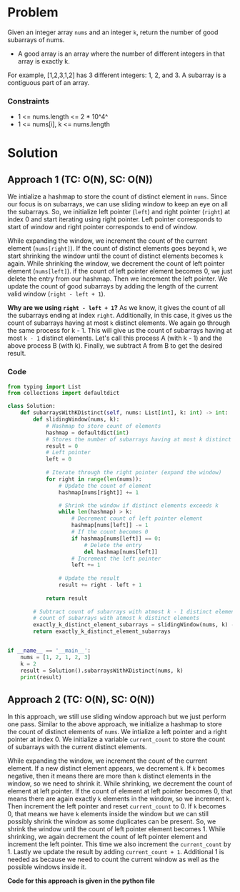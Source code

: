 # Problem
Given an integer array `nums` and an integer `k`, return the number of good subarrays of nums.
- A good array is an array where the number of different integers in that array is exactly k.

For example, [1,2,3,1,2] has 3 different integers: 1, 2, and 3.
A subarray is a contiguous part of an array.

### Constraints
- 1 <= nums.length <= 2 * 10^4^
- 1 <= nums[i], k <= nums.length

# Solution
## Approach 1 (TC: O(N), SC: O(N))
We intialize a hashmap to store the count of distinct element in `nums`. Since our focus is on subarrays, we can use sliding window to keep an eye on all the subarrays. So, we initialize left pointer (`left`) and right pointer (`right`) at index 0 and start iterating using right pointer. Left pointer corresponds to start of window and right pointer corresponds to end of window. 

While expanding the window, we increment the count of the current element (`nums[right]`). If the count of distinct elements goes beyond `k`, we start shrinking the window until the count of distinct elements becomes `k` again. While shrinking the window, we decrement the count of left pointer element (`nums[left]`). if the count of left pointer element becomes 0, we just delete the entry from our hashmap. Then we increment the left pointer. We update the count of good subarrays by adding the length of the current valid window (`right - left + 1`).

**Why are we using `right - left + 1`?** As we know, it gives the count of all the subarrays ending at index `right`. Additionally, in this case, it gives us the count of subarrays having at most `k` distinct elements.
We again go through the same process for k - 1. This will give us the count of subarrays having at most `k - 1` distinct elements. Let's call this process A (with k - 1) and the above process B (with k). Finally, we subtract A from B to get the desired result. 

### Code
```python
from typing import List
from collections import defaultdict

class Solution:
    def subarraysWithKDistinct(self, nums: List[int], k: int) -> int:
        def slidingWindow(nums, k):
            # Hashmap to store count of elements
            hashmap = defaultdict(int)
            # Stores the number of subarrays having at most k distinct elements
            result = 0
            # Left pointer
            left = 0
            
            # Iterate through the right pointer (expand the window)
            for right in range(len(nums)):
                # Update the count of element
                hashmap[nums[right]] += 1

                # Shrink the window if distinct elements exceeds k
                while len(hashmap) > k:
                    # Decrement count of left pointer element
                    hashmap[nums[left]] -= 1
                    # If the count becomes 0
                    if hashmap[nums[left]] == 0:
                        # Delete the entry
                        del hashmap[nums[left]]
                    # Increment the left pointer
                    left += 1
                
                # Update the result
                result += right - left + 1  
            
            return result
        
        # Subtract count of subarrays with atmost k - 1 distinct elements from 
        # count of subarrays with atmost k distinct elements 
        exactly_k_distinct_element_subarrays = slidingWindow(nums, k) - slidingWindow(nums, k - 1)
        return exactly_k_distinct_element_subarrays


if __name__ == '__main__':
    nums = [1, 2, 1, 2, 3]
    k = 2
    result = Solution().subarraysWithKDistinct(nums, k)
    print(result)
```

## Approach 2 (TC: O(N), SC: O(N))
In this approach, we still use sliding window approach but we just perform one pass. Similar to the above approach, we initialize a hashmap to store the count of distinct elements of `nums`. We intialize a left pointer and a right pointer at index 0. We initialize a variable `current_count` to store the count of subarrays with the current distinct elements. 

While expanding the window, we increment the count of the current element. If a new distinct element appears, we decrement `k`. If `k` becomes negative, then it means there are more than `k` distinct elements in the window, so we need to shrink it. While shrinking, we decrement the count of element at left pointer. If the count of element at left pointer becomes 0, that means there are again exactly `k` elements in the window, so we increment `k`. Then increment the left pointer and reset `current_count` to 0. If `k` becomes 0, that means we have `k` elements inside the window but we can still possibly shrink the window as some duplicates can be present. So, we shrink the window until the count of left pointer element becomes 1. While shrinking, we again decrement the count of left pointer element and increment the left pointer. This time we also increment the `current_count` by 1. Lastly we update the result by adding `current_count + 1`. Additional 1 is needed as because we need to count the current window as well as the possible windows inside it.

**Code for this approach is given in the python file**